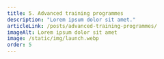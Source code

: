 ```yaml
---
title: 5. Advanced training programmes
description: "Lorem ipsum dolor sit amet."
articleLink: /posts/advanced-training-programmes/
imageAlt: Lorem ipsum dolor sit amet
image: /static/img/launch.webp
order: 5
---
```

